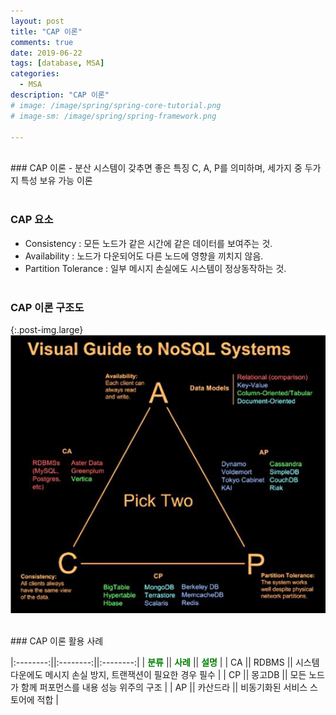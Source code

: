 ```yaml
---
layout: post
title: "CAP 이론"
comments: true
date: 2019-06-22
tags: [database, MSA]
categories:
  - MSA
description: "CAP 이론"
# image: /image/spring/spring-core-tutorial.png
# image-sm: /image/spring/spring-framework.png

---
```



<br>
### CAP 이론
 - 분산 시스템이 갖추면 좋은 특징 C, A, P를 의미하며, 세가지 중 두가지 특성 보유 가능 이론
<br>

<br />

### CAP 요소

- Consistency : 모든 노드가 같은 시간에 같은 데이터를 보여주는 것.
- Availability : 노드가 다운되어도 다른 노드에 영향을 끼치지 않음.
- Partition Tolerance : 일부 메시지 손실에도 시스템이 정상동작하는 것.
<br><br>

### CAP 이론 구조도

 {:.post-img.large}
![producer](/image/msa/cap.png)


<br>
### CAP 이론 활용 사례

|:--------:||:--------:||:--------:|
| <strong style="color:green">분류</strong> || <strong style="color:green">사례</strong> || <strong style="color:green">설명</strong> |
| CA || RDBMS || 시스템 다운에도 메시지 손실 방지,  트랜잭션이 필요한 경우 필수 |
| CP || 몽고DB || 모든 노드가 함께 퍼포먼스를 내용 성능 위주의 구조 |
| AP || 카산드라 || 비동기화된 서비스 스토어에 적합 |

<br /><br />


